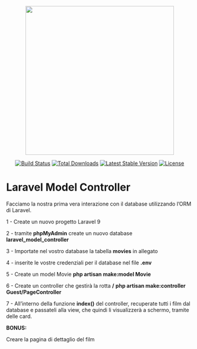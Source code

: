 <p align="center"><a href="https://laravel.com" target="_blank"><img src="https://raw.githubusercontent.com/laravel/art/master/logo-lockup/5%20SVG/2%20CMYK/1%20Full%20Color/laravel-logolockup-cmyk-red.svg" width="400"></a></p>

<p align="center">
<a href="https://travis-ci.org/laravel/framework"><img src="https://travis-ci.org/laravel/framework.svg" alt="Build Status"></a>
<a href="https://packagist.org/packages/laravel/framework"><img src="https://img.shields.io/packagist/dt/laravel/framework" alt="Total Downloads"></a>
<a href="https://packagist.org/packages/laravel/framework"><img src="https://img.shields.io/packagist/v/laravel/framework" alt="Latest Stable Version"></a>
<a href="https://packagist.org/packages/laravel/framework"><img src="https://img.shields.io/packagist/l/laravel/framework" alt="License"></a>
</p>

# Laravel Model Controller
Facciamo la nostra prima vera interazione con il database utilizzando l’ORM di Laravel.

1 - Create un nuovo progetto Laravel 9

2 - tramite **phpMyAdmin** create un nuovo database **laravel_model_controller**

3 - Importate nel vostro database la tabella **movies** in allegato

4 - inserite le vostre credenziali per il database nel file **.env**

5 - Create un model Movie
**php artisan make:model Movie**

6 - Create un controller che gestirà la rotta **/**
**php artisan make:controller Guest/PageController**

7 - All’interno della funzione **index()** del controller, recuperate tutti i film dal database e passateli alla view, che quindi li visualizzerà a schermo, tramite delle card.

**BONUS:**

Creare la pagina di dettaglio del film

